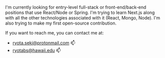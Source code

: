 <!--
**ryotabs/ryotabs** is a ✨ _special_ ✨ repository because its `README.md` (this file) appears on your GitHub profile.

Here are some ideas to get you started:

- 🔭 I’m currently working on ...
- 🌱 I’m currently learning ...
- 👯 I’m looking to collaborate on ...
- 🤔 I’m looking for help with ...
- 💬 Ask me about ...
- 📫 How to reach me: ...
- 😄 Pronouns: ...
- ⚡ Fun fact: ...
-->
I'm currently looking for entry-level full-stack or front-end/back-end positions that use React/Node or Spring. I'm trying to learn Next.js along with all the other technologies associated with it (React, Mongo, Node). I'm also trying to make my first open-source contribution.

If you want to reach me, you can contact me at:
* ryota.seki@protonmail.com 📫
* ryotabs@hawaii.edu 📫
